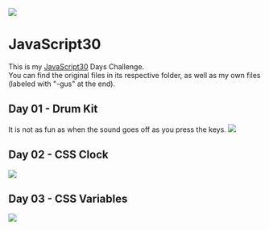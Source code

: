 ![](https://javascript30.com/images/JS3-social-share.png)

# JavaScript30

This is my [JavaScript30](https://JavaScript30.com) Days Challenge.  
You can find the original files in its respective folder, as well as my own files (labeled with "-gus" at the end).


## Day 01 - Drum Kit
It is not as fun as when the sound goes off as you press the keys.
![](https://github.com/gustavoaz7/100DaysOfCode/blob/master/JavaScript30/Images%20and%20gifs/js30%2001.gif?raw=true)

## Day 02 - CSS Clock
![](https://github.com/gustavoaz7/100DaysOfCode/blob/master/JavaScript30/Images%20and%20gifs/js30%2002.gif?raw=true)

## Day 03 - CSS Variables
![](https://github.com/gustavoaz7/100DaysOfCode/blob/master/JavaScript30/Images%20and%20gifs/js30%2003.gif?raw=true)

